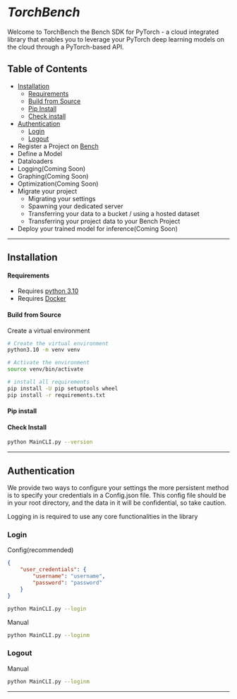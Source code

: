﻿# *TorchBench*
Welcome to TorchBench the Bench SDK for PyTorch - a cloud integrated 
library that enables you to leverage your PyTorch deep learning models on the 
cloud through a PyTorch-based API.
## Table of Contents
* [Installation](#installation)
  * [Requirements](#requirements)
  * [Build from Source](#build-from-source)
  * [Pip Install](#pip-install)
  * [Check install](#check-install)
* [Authentication](#authentication)
  * [Login](#login)
  * [Logout](#logout)
* Register a Project on [Bench](https://bench-ai.com/)
* Define a Model
* Dataloaders
* Logging(Coming Soon)
* Graphing(Coming Soon)
* Optimization(Coming Soon)
* Migrate your project
    * Migrating your settings
	* Spawning your dedicated server
    * Transferring your data to a bucket / using a hosted dataset
	*  Transferring your project data to your Bench Project
* Deploy your trained model for inference(Coming Soon)
___


## Installation
#### Requirements
- Requires [python 3.10](https://www.python.org/)
- Requires [Docker](https://www.docker.com/)
#### Build from Source
Create a virtual environment
```bash
# Create the virtual environment
python3.10 -m venv venv

# Activate the environment
source venv/bin/activate

# install all requirements
pip install -U pip setuptools wheel
pip install -r requirements.txt
```
#### Pip install
#### Check Install
```bash
python MainCLI.py --version
```
___

## Authentication
We provide two ways to configure your settings the more persistent
method is to specify your credentials in a Config.json file.
This config file should be in your root directory, and the
data in it will be confidential, so take caution.

Logging in is required to use any core functionalities in the
library

### Login
Config(recommended)
```json
{
	"user_credentials": {
		"username": "username", 
		"password": "password"
	}
}
```
```bash
python MainCLI.py --login
```

Manual
```bash
python MainCLI.py --loginm
```

### Logout
Manual
```bash
python MainCLI.py --loginm
```
___